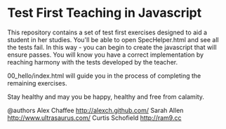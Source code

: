# Test First Teaching in Javascript


This repository contains a set of test first exercises designed to aid a
student in her studies. You'll be able to open SpecHelper.html and see
all the tests fail. In this way - you can begin to create the javascript
that will ensure passes. You will know you have a correct implementation
by reaching harmony with the tests developed by the teacher.

00_hello/index.html will guide you in the process of completing the
remaining exercises.

Stay healthy and may you be happy, healthy and free from calamity.


@authors
 Alex Chaffee http://alexch.github.com/
 Sarah Allen  http://www.ultrasaurus.com/
 Curtis Schofield http://ram9.cc
